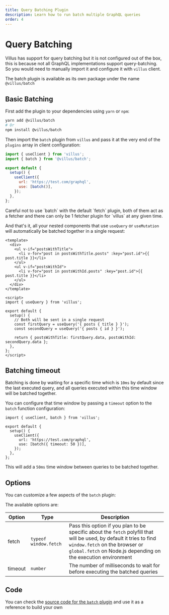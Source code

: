 ```yaml
---
title: Query Batching Plugin
description: Learn how to run batch multiple GraphQL queries
order: 4
---
```


# Query Batching

Villus has support for query batching but it is not configured out of the box, this is because not all GraphQL implementations support query-batching. So you would need to manually import it and configure it with `villus` client.

The batch plugin is available as its own package under the name `@villus/batch`

## Basic Batching

First add the plugin to your dependencies using `yarn` or `npm`:

```bash
yarn add @villus/batch
# Or
npm install @villus/batch
```

Then import the `batch` plugin from `villus` and pass it at the very end of the `plugins` array in client configuration:

```js
import { useClient } from 'villus';
import { batch } from '@villus/batch';

export default {
  setup() {
    useClient({
      url: 'https://test.com/graphql',
      use: [batch()],
    });
  },
};
```

<doc-tip type="danger">
  Careful not to use `batch` with the default `fetch` plugin, both of them act as a fetcher and there can only be 1 fetcher plugin for `villus` at any given time.
</doc-tip>

And that's it, all your nested components that use `useQuery` or `useMutation` will automatically be batched together in a single request:

```vue
<template>
  <div>
    <ul v-if="postsWithTitle">
      <li v-for="post in postsWithTitle.posts" :key="post.id">{{ post.title }}</li>
    </ul>
    <ul v-if="postsWithId">
      <li v-for="post in postsWithId.posts" :key="post.id">{{ post.title }}</li>
    </ul>
  </div>
</template>

<script>
import { useQuery } from 'villus';

export default {
  setup() {
    // Both will be sent in a single request
    const firstQuery = useQuery('{ posts { title } }');
    const secondQuery = useQuery('{ posts { id } }');

    return { postsWithTitle: firstQuery.data, postsWithId: secondQuery.data };
  },
};
</script>
```

## Batching timeout

Batching is done by waiting for a specific time which is `10ms` by default since the last executed query, and all queries executed within this time window will be batched together.

You can configure that time window by passing a `timeout` option to the `batch` function configuration:

```js{8}
import { useClient, batch } from 'villus';

export default {
  setup() {
    useClient({
      url: 'https://test.com/graphql',
      use: [batch({ timeout: 50 })],
    });
  },
};
```

This will add a `50ms` time window between queries to be batched together.

## Options

You can customize a few aspects of the `batch` plugin:

The available options are:

| Option  | Type                  | Description                                                                                                                                                                                                             |
| ------- | --------------------- | ----------------------------------------------------------------------------------------------------------------------------------------------------------------------------------------------------------------------- |
| fetch   | `typeof window.fetch` | Pass this option if you plan to be specific about the `fetch` polyfill that will be used, by default it tries to find `window.fetch` on the browser or `global.fetch` on Node.js depending on the execution environment |
| timeout | `number`              | The number of milliseconds to wait for before executing the batched queries                                                                                                                                             |

## Code

You can check the [source code for the `batch` plugin](https://github.com/logaretm/villus/blob/main/packages/batch/src/index.ts) and use it as a reference to build your own
